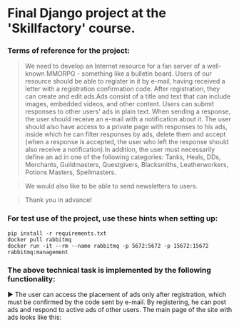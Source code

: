 # Final Django project at the 'Skillfactory' course.
### Terms of reference for the project:
>We need to develop an Internet resource for a fan server of a well-known MMORPG - something like a bulletin board. Users of our resource should be able to register in it by e-mail, having received a letter with a registration confirmation code. After registration, they can create and edit ads.Ads consist of a title and text that can include images, embedded videos, and other content. Users can submit responses to other users' ads in plain text. When sending a response, the user should receive an e-mail with a notification about it. The user should also have access to a private page with responses to his ads, inside which he can filter responses by ads, delete them and accept (when a response is accepted, the user who left the response should also receive a notification).In addition, the user must necessarily define an ad in one of the following categories: Tanks, Heals, DDs, Merchants, Guildmasters, Questgivers, Blacksmiths, Leatherworkers, Potions Masters, Spellmasters.

>We would also like to be able to send newsletters to users.

>Thank you in advance!

### For test use of the project, use these hints when setting up:

    pip install -r requirements.txt
    docker pull rabbitmq
    docker run -it --rm --name rabbitmq -p 5672:5672 -p 15672:15672 rabbitmq:management

### The above technical task is implemented by the following functionality:
:arrow_forward: The user can access the placement of ads only after registration, which must be confirmed by the code sent by e-mail.
By registering, he can post ads and respond to active ads of other users.
The main page of the site with ads looks like this:


